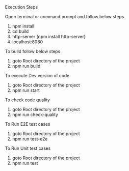 Execution Steps

Open terminal or command prompt and follow below steps

1. npm install
2. cd build 
3. http-server (npm install http-server)
4. localhost:8080

To build follow below steps
1. goto Root directory of the project
2. npm run build

To execute Dev version of code
1. goto Root directory of the project
2. npm run start

To check code quality
1. goto Root directory of the project
2. npm run check-quality

To Run E2E test cases
1. goto Root directory of the project
2. npm run test-e2e

To Run Unit test cases
1. goto Root directory of the project
2. npm run test
